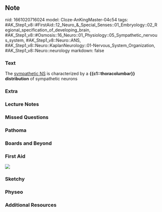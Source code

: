 ## Note
nid: 1661020716024
model: Cloze-AnKingMaster-04c54
tags: #AK_Step1_v8::#FirstAid::12_Neuro_&_Special_Senses::01_Embryology::02_Regional_specification_of_developing_brain, #AK_Step1_v8::#Osmosis::16_Neuro::01_Physiology::05_Sympathetic_nervous_system, #AK_Step1_v8::Neuro::ANS, #AK_Step1_v8::Neuro::KaplanNeurology::01-Nervous_System_Organization, #AK_Step1_v8::Neuro::neurology
markdown: false

### Text
<div>
  The <u>sympathetic NS</u> is characterized by a
  <b>{{c1::thoracolumbar}} distribution</b> of sympathetic neurons
</div>

### Extra


### Lecture Notes


### Missed Questions


### Pathoma


### Boards and Beyond


### First Aid
<img src="tmp1WT_Sf.png">

### Sketchy


### Physeo


### Additional Resources

